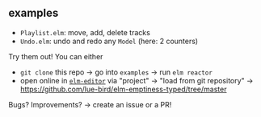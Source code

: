 ## examples

  - `Playlist.elm`: move, add, delete tracks
  - `Undo.elm`: undo and redo any `Model` (here: 2 counters)

Try them out! You can either

  - `git clone` this repo → go into `examples` → run `elm reactor`
  - open online in [`elm-editor`](https://elm-editor.com/)
    via "project" → "load from git repository" → <https://github.com/lue-bird/elm-emptiness-typed/tree/master>

Bugs? Improvements? → create an issue or a PR!
